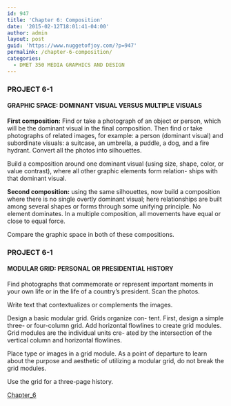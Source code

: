 ```yaml
---
id: 947
title: 'Chapter 6: Composition'
date: '2015-02-12T18:01:41-04:00'
author: admin
layout: post
guid: 'https://www.nuggetofjoy.com/?p=947'
permalink: /chapter-6-composition/
categories:
  - DMET 350 MEDIA GRAPHICS AND DESIGN
---
```


### PROJECT 6-1

#### GRAPHIC SPACE: DOMINANT VISUAL VERSUS MULTIPLE VISUALS

**First composition:** Find or take a photograph of an object or person, which will be the dominant visual in the final composition. Then find or take photographs of related images, for example: a person (dominant visual) and subordinate visuals: a suitcase, an umbrella, a puddle, a dog, and a fire hydrant. Convert all the photos into silhouettes.

Build a composition around one dominant visual (using size, shape, color, or value contrast), where all other graphic elements form relation- ships with that dominant visual.

**Second composition:** using the same silhouettes, now build a composition where there is no single overtly dominant visual; here relationships are built among several shapes or forms through some unifying principle. No element dominates. In a multiple composition, all movements have equal or close to equal force.

Compare the graphic space in both of these compositions.

### PROJECT 6-1

#### MODULAR GRID: PERSONAL OR PRESIDENTIAL HISTORY

Find photographs that commemorate or represent important moments in your own life or in the life of a country’s president. Scan the photos.

Write text that contextualizes or complements the images.

Design a basic modular grid. Grids organize con- tent. First, design a simple three- or four-column grid. Add horizontal flowlines to create grid modules. Grid modules are the individual units cre- ated by the intersection of the vertical column and horizontal flowlines.

Place type or images in a grid module. As a point of departure to learn about the purpose and aesthetic of utilizing a modular grid, do not break the grid modules.

Use the grid for a three-page history.

[Chapter_6](https://www.nuggetofjoy.com/wp-content/uploads/2015/02/Chapter_6.pdf)
